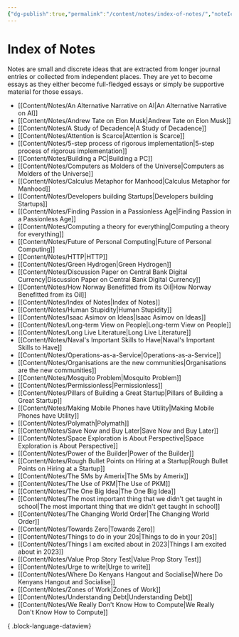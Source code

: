 ```yaml
---
{"dg-publish":true,"permalink":"/content/notes/index-of-notes/","noteIcon":"2"}
---
```


# Index of Notes

Notes are small and discrete ideas that are extracted from longer journal entries or collected from independent places. They are yet to become essays as they either become full-fledged essays or simply be supportive material for those essays. 
- [[Content/Notes/An Alternative Narrative on AI\|An Alternative Narrative on AI]]
- [[Content/Notes/Andrew Tate on Elon Musk\|Andrew Tate on Elon Musk]]
- [[Content/Notes/A Study of Decadence\|A Study of Decadence]]
- [[Content/Notes/Attention is Scarce\|Attention is Scarce]]
- [[Content/Notes/5-step process of rigorous implementation\|5-step process of rigorous implementation]]
- [[Content/Notes/Building a PC\|Building a PC]]
- [[Content/Notes/Computers as Molders of the Universe\|Computers as Molders of the Universe]]
- [[Content/Notes/Calculus Metaphor for Manhood\|Calculus Metaphor for Manhood]]
- [[Content/Notes/Developers building Startups\|Developers building Startups]]
- [[Content/Notes/Finding Passion in a Passionless Age\|Finding Passion in a Passionless Age]]
- [[Content/Notes/Computing a theory for everything\|Computing a theory for everything]]
- [[Content/Notes/Future of Personal Computing\|Future of Personal Computing]]
- [[Content/Notes/HTTP\|HTTP]]
- [[Content/Notes/Green Hydrogen\|Green Hydrogen]]
- [[Content/Notes/Discussion Paper on Central Bank Digital Currency\|Discussion Paper on Central Bank Digital Currency]]
- [[Content/Notes/How Norway Benefitted from its Oil\|How Norway Benefitted from its Oil]]
- [[Content/Notes/Index of Notes\|Index of Notes]]
- [[Content/Notes/Human Stupidity\|Human Stupidity]]
- [[Content/Notes/Isaac Asimov on Ideas\|Isaac Asimov on Ideas]]
- [[Content/Notes/Long-term View on People\|Long-term View on People]]
- [[Content/Notes/Long Live Literature\|Long Live Literature]]
- [[Content/Notes/Naval's Important Skills to Have\|Naval's Important Skills to Have]]
- [[Content/Notes/Operations-as-a-Service\|Operations-as-a-Service]]
- [[Content/Notes/Organisations are the new communities\|Organisations are the new communities]]
- [[Content/Notes/Mosquito Problem\|Mosquito Problem]]
- [[Content/Notes/Permissionless\|Permissionless]]
- [[Content/Notes/Pillars of Building a Great Startup\|Pillars of Building a Great Startup]]
- [[Content/Notes/Making Mobile Phones have Utility\|Making Mobile Phones have Utility]]
- [[Content/Notes/Polymath\|Polymath]]
- [[Content/Notes/Save Now and Buy Later\|Save Now and Buy Later]]
- [[Content/Notes/Space Exploration is About Perspective\|Space Exploration is About Perspective]]
- [[Content/Notes/Power of the Builder\|Power of the Builder]]
- [[Content/Notes/Rough Bullet Points on Hiring at a Startup\|Rough Bullet Points on Hiring at a Startup]]
- [[Content/Notes/The 5Ms by Amerix\|The 5Ms by Amerix]]
- [[Content/Notes/The Use of PKM\|The Use of PKM]]
- [[Content/Notes/The One Big Idea\|The One Big Idea]]
- [[Content/Notes/The most important thing that we didn't get taught in school\|The most important thing that we didn't get taught in school]]
- [[Content/Notes/The Changing World Order\|The Changing World Order]]
- [[Content/Notes/Towards Zero\|Towards Zero]]
- [[Content/Notes/Things to do in your 20s\|Things to do in your 20s]]
- [[Content/Notes/Things I am excited about in 2023\|Things I am excited about in 2023]]
- [[Content/Notes/Value Prop Story Test\|Value Prop Story Test]]
- [[Content/Notes/Urge to write\|Urge to write]]
- [[Content/Notes/Where Do Kenyans Hangout and Socialise\|Where Do Kenyans Hangout and Socialise]]
- [[Content/Notes/Zones of Work\|Zones of Work]]
- [[Content/Notes/Understanding Debt\|Understanding Debt]]
- [[Content/Notes/We Really Don't Know How to Compute\|We Really Don't Know How to Compute]]

{ .block-language-dataview}

